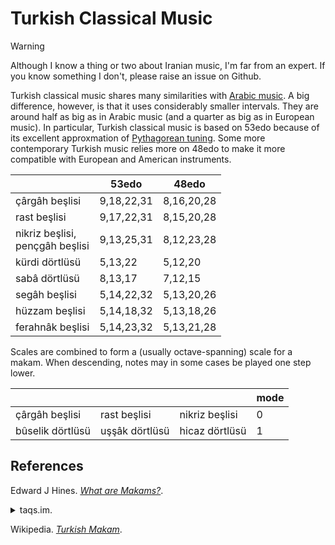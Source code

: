 # Turkish Classical Music

> [!warning]
> Although I know a thing or two about Iranian music, I'm far from an expert.
> If you know something I don't, please raise an issue on Github.

Turkish classical music shares many similarities with [Arabic music](arabic.md).
A big difference, however, is that it uses considerably smaller intervals.
They are around half as big as in Arabic music (and a quarter as big as in European music).
In particular, Turkish classical music is based on 53edo because of its excellent approxmation of [Pythagorean tuning](pythagorean.md).
Some more contemporary Turkish music relies more on 48edo to make it more compatible with European and American instruments.

|       |53edo  |48edo  |
|-------|-------|----
|çârgâh beşlisi | 9,18,22,31 | 8,16,20,28 |
|rast beşlisi | 9,17,22,31 | 8,15,20,28 |
|nikriz beşlisi, <br /> pençgâh beşlisi | 9,13,25,31 | 8,12,23,28 |
|kürdi dörtlüsü | 5,13,22 | 5,12,20 |
|sabâ dörtlüsü | 8,13,17 | 7,12,15|
|segâh beşlisi | 5,14,22,32 | 5,13,20,26 |
|hüzzam beşlisi | 5,14,18,32 | 5,13,18,26 |
|ferahnâk beşlisi | 5,14,23,32 | 5,13,21,28 |

Scales are combined to form a (usually octave-spanning) scale for a makam.
When descending, notes may in some cases be played one step lower.

|     |      |     |mode|
|-----|------|-----|----|
|çârgâh beşlisi | rast beşlisi | nikriz beşlisi | 0 |
|bûselik dörtlüsü | uşşâk dörtlüsü | hicaz dörtlüsü | 1 |


## References

Edward J Hines. *[What are Makams?](https://web.archive.org/web/20230529113149/https://www.hinesmusic.com/What_Are_Makams.html)*.

<details>
<summary>
taqs.im.
</summary>


- *[Guide to Middle Eastern Modal Music and the World of Makam](https://web.archive.org/web/20240620093105/https://taqs.im/scales/)*
- *[Is it Sikah...? Or Segâh...? Exploring Modal Music Systems](https://web.archive.org/web/20230129220913/https://taqs.im/sikah-or-segah/)*

Wikipedia. *[Turkish Makam](https://en.wikipedia.org/w/index.php?title=Turkish_makam&oldid=1233804466)*.

</details>

Wikipedia. *[Turkish Makam](https://en.wikipedia.org/w/index.php?title=Turkish_makam&oldid=1259657802)*.